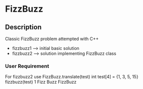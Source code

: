 # FizzBuzz
## Description
Classic FizzBuzz problem attempted with C++
* fizzbuzz1 --> initial basic solution
* fizzbuzz2 --> solution implementing FizzBuzz class
### User Requirement
For fizzbuzz2 use FizzBuzz.translate(test)
    int test[4] = {1, 3, 5, 15}
    fizzbuzz(test)
    1
    Fizz
    Buzz
    FizzBuzz
